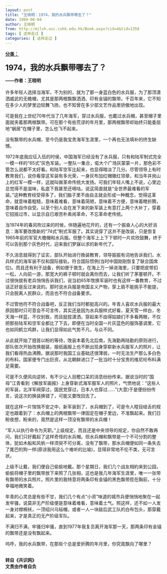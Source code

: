 ```yaml
---
layout: post
title: "王晓明：1974，我的水兵飘带哪去了？"
date: 1989-06-04
author: 王晓明
from: http://mjlsh.usc.cuhk.edu.hk/Book.aspx?cid=4&tid=1358
tags: [ 这样走过 ]
categories: [ 这样走过 ]
---
```


<div style="margin: 15px 10px 10px 0px;">
 <div>
  <span id="ctl00_ContentPlaceHolder1_chapter1_SubjectLabel" style="font-weight:bold;text-decoration:underline;">
   分类：
  </span>
 </div>
 <p>
  <strong>
   <font size="5">
    1974，我的水兵飘带哪去了？
   </font>
  </strong>
 </p>
 <p>
  <strong>
   ——作者：王晓明
   <br/>
  </strong>
  <br/>
  许多年轻人选择当海军，不为别的，就为了那一身蓝白色的水兵服，为了那顶潇洒威武的无幨帽，尤其是那两根飘飘洒洒、印有金锚的飘带。千百年来，它不知在多少人的梦里边轻舞飞扬，也不知曾在多少部文艺作品里骄傲地出现。
 </p>
 <p>
  可是我在上世纪70年代当了几年海军，穿过水兵服，也戴过水兵帽，甚至帽子里面就夹着那两根飘带。可在那个有些荒谬的年月里，那两根飘带却始终只能委屈地“蜗居”在帽子里，怎么也飞不起来。
 </p>
 <p>
  没有飘带的水兵帽，至今仍是我宝贵海军生涯里，一个再也无法填补的终生缺憾。
 </p>
 <p>
  1972年底我应征入伍的时侯，中国海军已经没有了水兵服，只有和陆军制式完全一模一样的“65式”灰色军装。一整队一集合，偌大个广场灰蒙蒙一片，那色彩不管怎么说都不太好看。和陆军空军比起来，也显得暗淡了几分。尽管领导上有时教育我们，说你看穿这军装有多光荣，一身灰布加红帽徽红领章，和当年井岗山上的红军一模一样，这就叫做革命传统大发扬。可我们年轻人嘴上不说，心里边总觉得不是滋味，私底下我甚至还嘀咕，说这简直就是“全世界最难看的军装。”这种教育经受得多了，我们脑子里不由自主就会形成一种概念，觉得这革命，就意味着粗糙，意味着难看，意味着简陋，意味着不方便，意味着瞎折腾，意味着自作自受。以至个别人会在发下来的新军装上有意打上两个大补丁，穿着它招摇过市，以显示自已艰苦朴素闹革命，不忘革命老传统。
 </p>
 <p>
  当1974年的春风吹过来的时侯，伴随遍地花开的，还有一个振奋人心的大好消息：海军要改換新的“74式”制式军服了。其实说穿了这并不是改装，只是恢复1965年前的军官大檐帽和水兵服。但整个海军上上下下顿时一片欢欣鼓舞，终于可以告别那个灰色时代，迎来我们梦寐以求的新年代了。
 </p>
 <p>
  不久消息就得到了证实，部队开始进行換装教育，领导振振有词地告诉我们，水兵样式的海军装不仅和国际接轨，符合国际惯例(当时中国刚刚恢复了联合国席位)。而且还有利于战备，例如便于救生，在海上万一掉进海里，只要把皮带扣一松，人向前一游，那宽大的裤子顿时就会离你而去，让我们听了茅塞顿开。不过很快就有老兵悄悄告诉我们，说当初65年攺换军装时也有这样一番教育，不过话正好是反过来说的。那时说水兵服是帝国主义产物，穿上肩不能挑手不能提，只会脱离人民群众，而且也不符合战备要求。
 </p>
 <p>
  不过管他符不符合战备吧，反正我们当时都挺高兴的。年青人喜欢水兵服的最大原因那时只可意会不可言传，其实还是因为水兵服样式好看，夏天雪一样白，冬天海一样蓝，不仅别致，而且挺拔潇洒，穿起来不由得姑娘们不多看两眼，不仅把那些陆军和空军全都比了下去，即便在当时全国一片灰蓝色的服饰基调里，它也如同鹤立鸡群，让我们显得如此气势不凡，与众不同。
 </p>
 <p>
  从此就开始了翘首以盼的等待，攺装本着先北后南，先海勤再陆勤的原则进行，部队依次开始改换服装，报纸画报上也不断出现身穿崭新水兵服军人的照片，让我们看得热血沸腾。据说那时我国工业基础还很薄弱，一时无法生产那么多白色的布料，国家便专门出巨资，从北朝鲜进口了一批当时十分宝贵的维尼纶布料满足需要。
 </p>
 <p>
  可是不久便风向逆转，有不少让人目瞪口呆的消息纷纷传来。据说当时的“国母”江青看到《解放军画报》上身穿新式海军服军人的照片，气愤地说：“这些人的军装，北洋军阀穿过，国民党穿过，日本人也穿过……”(大意)于是便纷纷传言，说这次的换装换错了，可能又要攺回去了。
 </p>
 <p>
  就在这样一片惴惴不安之中，新军装到了，水兵帽到了，可是令人瞠目结舌的规定也跟着到了：水兵帽上的两根飘带一律固定在帽子里边，不准飘起来。我们日盼夜想，盼来的，竟然是这样一顶没有飘带的水兵帽！
 </p>
 <p>
  “军人以执行命令为天职。”上级规定，而且还是中央领导的规定，你自然不敢再问，我们只好戴起了这样奇怪的水兵帽。但水兵帽和飘带是一个不可分割的整体，犹如木船和风帆一样须臾不可分离，没有了飘带，那水兵帽便如同一条失去了尾巴的狗一样(原谅我用这么个难听的比喻)，显得非常地不伦不类，无可言状。
 </p>
 <p>
  上级不让戴，我们便自己偷偷地戴。那个星期日，我们几个战友相約来到公园，偷偷将帽子里的飘带放下来照了几张相，这也是我几年海军生涯里，唯一一张带有飘带的水兵照片。照片里的我特意将两条印有金锚的黑色飘带揽在胸前，十分幸福地微笑着。
 </p>
 <p>
  年青的心灵总是有些不甘，我们几个有点“小资”味道的城市兵便悄悄地聚在一起发牢骚，说莫非无产阶级便是意味着难看，意味着土气。照这样，还不如一人发一身对襟棉袄，一顶绍兴乌毡帽，或者一人一块敌后武工队的白布包头，那穿戴起来，才是真正的无产阶级军队。
 </p>
 <p>
  不满归不满，牢骚归牢骚，直到1977年我复员离开海军那一天，那两条印有金锚的飘带还是没有飘起来。
 </p>
 <p>
  呜呼，我的水兵飘带，在那些个总是爱折腾的年月里，你究竟飘向了哪里？
 </p>
 <p>
  <br/>
  <strong>
   转自《共识网》
   <br/>
   文责由作者自负
  </strong>
 </p>
</div>

